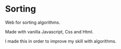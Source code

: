 # Sorting
Web for sorting algorithms.

Made with vanilla Javascript, Css and Html.

I made this in order to improve my skill with algorithms.
